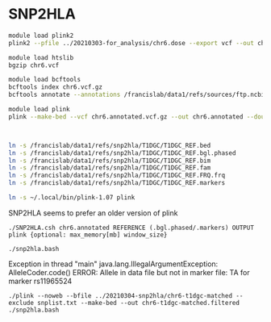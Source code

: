 
#	SNP2HLA

```BASH
module load plink2
plink2 --pfile ../20210303-for_analysis/chr6.dose --export vcf --out chr6

module load htslib
bgzip chr6.vcf 

module load bcftools
bcftools index chr6.vcf.gz 
bcftools annotate --annotations /francislab/data1/refs/sources/ftp.ncbi.nih.gov/snp/organisms/human_9606_b151_GRCh38p7/VCF/All_20180418.vcf.gz -c ID -Oz -o chr6.annotated.vcf.gz chr6.vcf.gz 

module load plink
plink --make-bed --vcf chr6.annotated.vcf.gz --out chr6.annotated --double-id



ln -s /francislab/data1/refs/snp2hla/T1DGC/T1DGC_REF.bed
ln -s /francislab/data1/refs/snp2hla/T1DGC/T1DGC_REF.bgl.phased
ln -s /francislab/data1/refs/snp2hla/T1DGC/T1DGC_REF.bim
ln -s /francislab/data1/refs/snp2hla/T1DGC/T1DGC_REF.fam
ln -s /francislab/data1/refs/snp2hla/T1DGC/T1DGC_REF.FRQ.frq
ln -s /francislab/data1/refs/snp2hla/T1DGC/T1DGC_REF.markers

ln -s ~/.local/bin/plink-1.07 plink
```

SNP2HLA seems to prefer an older version of plink



```
./SNP2HLA.csh chr6.annotated REFERENCE (.bgl.phased/.markers) OUTPUT plink {optional: max_memory[mb] window_size}
```



```
./snp2hla.bash
```





Exception in thread "main" java.lang.IllegalArgumentException: AlleleCoder.code() ERROR: Allele in data file but not in marker file: TA for marker rs11965524


```
./plink --noweb --bfile ../20210304-snp2hla/chr6-t1dgc-matched --exclude snplist.txt --make-bed --out chr6-t1dgc-matched.filtered
./snp2hla.bash
```



